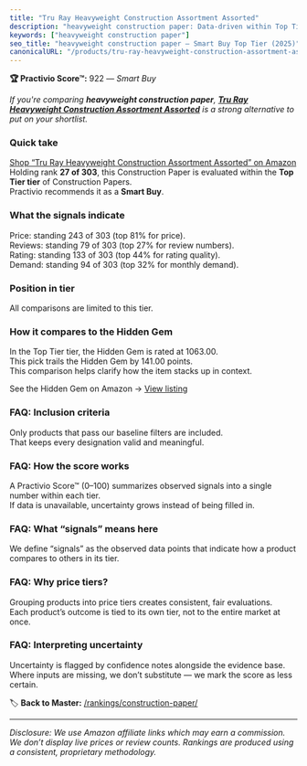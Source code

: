 ```yaml
---
title: "Tru Ray Heavyweight Construction Assortment Assorted"
description: "heavyweight construction paper: Data-driven within Top Tier ranking using the Practivio Score™. Positioned by quality, value, demand, findability, momentum."
keywords: ["heavyweight construction paper"]
seo_title: "heavyweight construction paper — Smart Buy Top Tier (2025)"
canonicalURL: "/products/tru-ray-heavyweight-construction-assortment-assorted-B01ELJGWSY/"
---
```


**🏆 Practivio Score™:** 922 — _Smart Buy_


*If you're comparing **heavyweight construction paper**, **[Tru Ray Heavyweight Construction Assortment Assorted](https://www.amazon.com/dp/B01ELJGWSY?tag=practivio-20)** is a strong alternative to put on your shortlist.*
### Quick take
[Shop “Tru Ray Heavyweight Construction Assortment Assorted” on Amazon](https://www.amazon.com/dp/B01ELJGWSY?tag=practivio-20)
Holding rank **27 of 303**, this Construction Paper is evaluated within the **Top Tier tier** of Construction Papers.  
Practivio recommends it as a **Smart Buy**.

### What the signals indicate
Price: standing 243 of 303 (top 81% for price).  
Reviews: standing 79 of 303 (top 27% for review numbers).  
Rating: standing 133 of 303 (top 44% for rating quality).  
Demand: standing 94 of 303 (top 32% for monthly demand).

### Position in tier
All comparisons are limited to this tier.

### How it compares to the Hidden Gem
In the Top Tier tier, the Hidden Gem is rated at 1063.00.  
This pick trails the Hidden Gem by 141.00 points.  
This comparison helps clarify how the item stacks up in context.  

See the Hidden Gem on Amazon → [View listing](https://www.amazon.com/dp/B07K8WHH5J?tag=practivio-20)

### FAQ: Inclusion criteria
Only products that pass our baseline filters are included.  
That keeps every designation valid and meaningful.

### FAQ: How the score works
A Practivio Score™ (0–100) summarizes observed signals into a single number within each tier.  
If data is unavailable, uncertainty grows instead of being filled in.

### FAQ: What “signals” means here
We define “signals” as the observed data points that indicate how a product compares to others in its tier.

### FAQ: Why price tiers?
Grouping products into price tiers creates consistent, fair evaluations.  
Each product’s outcome is tied to its own tier, not to the entire market at once.

### FAQ: Interpreting uncertainty
Uncertainty is flagged by confidence notes alongside the evidence base.  
Where inputs are missing, we don’t substitute — we mark the score as less certain.


🏷️ **Back to Master:** [/rankings/construction-paper/](/rankings/construction-paper/)

---
_Disclosure: We use Amazon affiliate links which may earn a commission. We don’t display live prices or review counts. Rankings are produced using a consistent, proprietary methodology._
